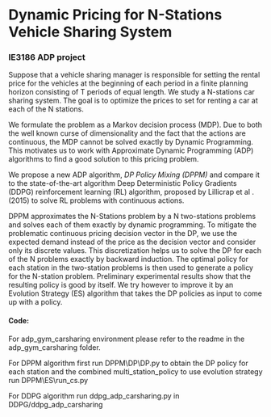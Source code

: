 # Dynamic Pricing for N-Stations Vehicle Sharing System

### IE3186 ADP project

Suppose that a vehicle sharing manager is responsible for setting the rental price for the vehicles at the beginning of each period in a finite planning horizon consisting of T periods of equal length.
We study a N-stations car sharing system. The goal is to optimize the prices to set for renting a car at each of the N stations.

We formulate the problem as a Markov decision process (MDP). Due to both the well known curse of dimensionality and the fact that the actions are continuous, the MDP cannot be solved exactly by Dynamic Programming. This motivates us to work with Approximate Dynamic Programming (ADP) algorithms to find a good solution to this pricing problem.

We propose a new ADP algorithm, *DP Policy Mixing (DPPM)* and compare it to the state-of-the-art algorithm Deep Deterministic Policy Gradients (DDPG) reinforcement learning (RL) algorithm, proposed by Lillicrap et al . (2015) to solve RL problems with continuous actions.

DPPM approximates the N-Stations problem by a N two-stations problems and solves each of them exactly by dynamic programming. 
To mitigate the problematic continuous pricing decision vector in the DP, we use the expected demand  instead of the price as the decision vector and consider only its discrete values.
This discretization helps us to solve the DP for each of the N problems exactly by backward induction. 
The optimal policy for each station in the two-station problems is then used to generate a policy for the N-station problem. Preliminary experimental results show that the resulting policy is good by itself.
We try however to improve it by an Evolution Strategy (ES) algorithm that takes the DP policies as input to come up with a policy.


#### Code:

For adp_gym_carsharing environment please refer to the readme in the adp_gym_carsharing folder.

For DPPM algorithm first run DPPM\DP\DP.py to obtain the DP policy for each station and the combined multi_station_policy
to use evolution strategy run DPPM\ES\run_cs.py

For DDPG algorithm run ddpg_adp_carsharing.py in DDPG/ddpg_adp_carsharing


